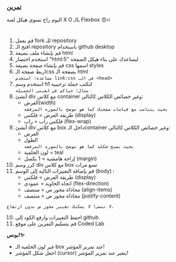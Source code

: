 <p>
<p dir="rtl">

<h3><a href="https://github.com/kuwaitcodes/KC-web-cw-5">تمرين</a></h3></p>
<p>اليوم راح نسوي هيكل لعبة  X O بالـ Flexbox 😍🔥</p>
<h1></h1>
</p>


1. قم بعمل fork للـ repository
2. افتح الـ repository باستخدام github desktop
3. قم بإنشاء ملف بصيغة html
4. استخدم اختصار "html:5" ليساعدك على بناء هيكل الصفحة
5. قم بإنشاء صفحة بصيغة css اسمها styles
6. اربط صفحة الـcss بصفحة الـ html
   <br>`مساعدة: استخدم link:css في الـ <head>`
6. استخدم وسم h1 لتكتب جملة ترحيبية
<br>`مثال: حياكم في لعبتي الجميلة`
5. أنشئ div مع كلاس container وغير خصائص الكلاس كالتالي:
      - العرض(width) <br> ```بحيث يتناسب مع قياسات صفحتك كما هو موضح بالصوره المرفقه```
      - طريقة العرض = فلكس (display)
      - فلكس راب = راب (flex-wrap)
6. أنشئ div مع كلاس box داخل الـcontainer وغير خصائص الكلاس كالتالي:
    - العرض   
    - الطول   
```بحيث يصبح شكله كما هو موضح بالصوره المرفقه ```
    - لون الخلفية = teal
    - إزاحة هامشية = 1 بكسل (margin)
7. كرر وسم div مع كلاس box تسع مرات
10. قم بإضافة التغييرات التالية إلى الوسم (body) :
      - طريقة العرض = فلكس (display)
      - اتجاه الحاوية = عمودي (flex-direction)
      - محاذاة محور س = منتصف (align-items) 
      - محاذاة محور ص = منتصف (justify-content)

```لا تنسى! لا يمكنك تغيير محور ص بدون ارتفاع.```

10. احفظ التغييرات وارفع الكود إلى github
11. قم بتسليم التمرين على موقع  Coded Lab

</p>
<ol>


</ol>
<p>
<p dir="rtl">

<p><strong>بونص!✨</strong></p>

- غير لون الخلفية الـ box عند تمرير المؤشر!
- اجعل شكل المؤشر (cursor) يتغير عند تمرير المؤشر! 
<p>

